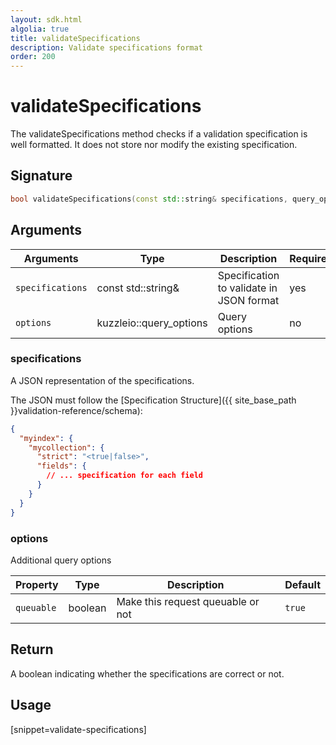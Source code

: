 ```yaml
---
layout: sdk.html
algolia: true
title: validateSpecifications
description: Validate specifications format
order: 200
---
```


# validateSpecifications

The validateSpecifications method checks if a validation specification is well formatted. It does not store nor modify the existing specification.  

## Signature

```cpp
bool validateSpecifications(const std::string& specifications, query_options *options=nullptr)
```

## Arguments

| Arguments    | Type    | Description | Required
|--------------|---------|-------------|----------
| `specifications` | const std::string& | Specification to validate in JSON format | yes
| ``options`` | kuzzleio::query_options | Query options    | no  |

### **specifications**

A JSON representation of the specifications.  

The JSON must follow the [Specification Structure]({{ site_base_path }}validation-reference/schema):

```json
{
  "myindex": {
    "mycollection": {
      "strict": "<true|false>",
      "fields": {
        // ... specification for each field
      }
    }
  }
}
```

### **options**

Additional query options

| Property   | Type    | Description                       | Default |
| ---------- | ------- | --------------------------------- | ------- |
| `queuable` | boolean | Make this request queuable or not | `true`  |

## Return

A boolean indicating whether the specifications are correct or not.

## Usage

[snippet=validate-specifications]
